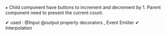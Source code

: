 
⁕ Child component have buttons to increment and decrement by 1. Parent component need to present the current count.

✔ used : @Input @output property decorators , Event Emiiter
✔ Interpolation  
